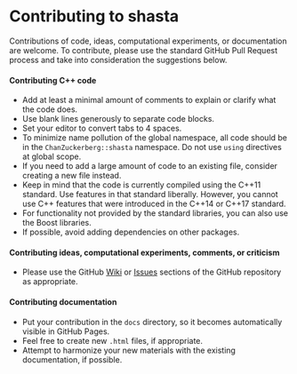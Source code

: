 # Contributing to shasta

Contributions of code, ideas, computational experiments,
or documentation are welcome. 
To contribute, please use the standard GitHub Pull Request process
and take into consideration the suggestions below.



#### Contributing C++ code

* Add at least a minimal amount
of comments to explain or clarify what the code does. 
* Use blank lines generously to separate code blocks.
* Set your editor to convert tabs to 4 spaces.
* To minimize name pollution of the global namespace,
all code should be in the `ChanZuckerberg::shasta` namespace.
Do not use `using` directives at global scope.
* If you need to add a large amount of code to an existing
file, consider creating a new file instead.
* Keep in mind that the code is currently compiled
using the C++11 standard. Use features in that standard
liberally. However, you cannot use C++ features
that were introduced in the C++14 or C++17 standard.
* For functionality not provided
by the standard libraries, you can also use the Boost libraries.
* If possible, avoid adding dependencies on other packages.



#### Contributing ideas, computational experiments, comments, or criticism
* Please use the GitHub 
[Wiki](https://github.com/chanzuckerberg/shasta/wiki)
or 
[Issues](https://github.com/chanzuckerberg/shasta/issues)
sections of the GitHub repository as appropriate.



#### Contributing documentation

* Put your contribution in the `docs`
directory, so it becomes automatically visible in GitHub Pages.
* Feel free to create new `.html` files, if appropriate.
* Attempt to harmonize your new materials with the existing
documentation, if possible.

